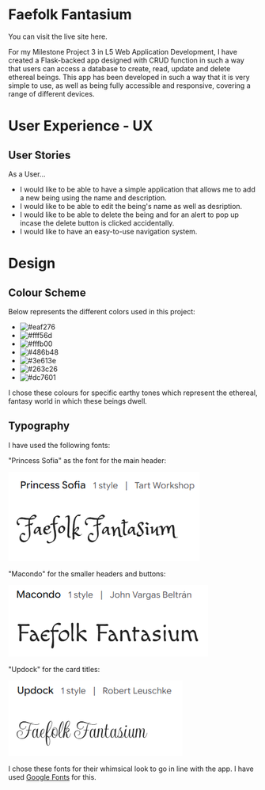 # Faefolk Fantasium

You can visit the live site here.

For my Milestone Project 3 in L5 Web Application Development, I have created a Flask-backed app designed with CRUD function in such a way that users can access a database to create, read, update and delete ethereal beings.  This app has been developed in such a way that it is very simple to use, as well as being fully accessible and responsive, covering a range of different devices.

# User Experience - UX

## User Stories

As a User...

- I would like to be able to have a simple application that allows me to add a new being using the name and description.
- I would like to be able to edit the being's name as well as desription.
- I would like to be able to delete the being and for an alert to pop up incase the delete button is clicked accidentally.
- I would like to have an easy-to-use navigation system.

# Design

## Colour Scheme
Below represents the different colors used in this project:

- ![#eaf276](https://via.placeholder.com/15/eaf276/000000?text=+) 
- ![#fff56d](https://via.placeholder.com/15/fff56d/000000?text=+) 
- ![#fffb00](https://via.placeholder.com/15/fffb00/000000?text=+) 
- ![#486b48](https://via.placeholder.com/15/486b48/000000?text=+) 
- ![#3e613e](https://via.placeholder.com/15/3e613e/000000?text=+)
- ![#263c26](https://via.placeholder.com/15/263c26/000000?text=+)
- ![#dc7601](https://via.placeholder.com/15/dc7601/000000?text=+)

      
I chose these colours for specific earthy tones which represent the ethereal, fantasy world in which these beings dwell.

## Typography

I have used the following fonts: 
      
"Princess Sofia" as the font for the main header:

![Font Image](https://github.com/jtam90/faefolkfantasium/blob/main/faefolkfantasium/static/images/princess-sofia-font.png?raw=true)


"Macondo" for the smaller headers and buttons:

![Font Image](https://github.com/jtam90/faefolkfantasium/blob/main/faefolkfantasium/static/images/macondo-font.png?raw=true)
      
"Updock" for the card titles:
      
![Font Image](https://github.com/jtam90/faefolkfantasium/blob/main/faefolkfantasium/static/images/updock-font.png?raw=true)

I chose these fonts for their whimsical look to go in line with the app. I have used [Google Fonts](https://fonts.google.com) for this.







